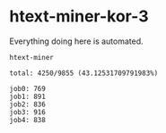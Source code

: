 # htext-miner-kor-3

Everything doing here is automated.

```
htext-miner

total: 4250/9855 (43.12531709791983%)

job0: 769
job1: 891
job2: 836
job3: 916
job4: 838
```